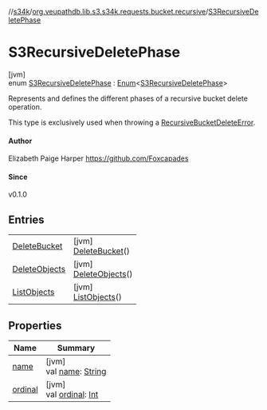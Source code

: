 //[s34k](../../../index.md)/[org.veupathdb.lib.s3.s34k.requests.bucket.recursive](../index.md)/[S3RecursiveDeletePhase](index.md)

# S3RecursiveDeletePhase

[jvm]\
enum [S3RecursiveDeletePhase](index.md) : [Enum](https://kotlinlang.org/api/latest/jvm/stdlib/kotlin/-enum/index.html)&lt;[S3RecursiveDeletePhase](index.md)&gt; 

Represents and defines the different phases of a recursive bucket delete operation.

This type is exclusively used when throwing a [RecursiveBucketDeleteError](../-recursive-bucket-delete-error/index.md).

#### Author

Elizabeth Paige Harper https://github.com/Foxcapades

#### Since

v0.1.0

## Entries

| | |
|---|---|
| [DeleteBucket](-delete-bucket/index.md) | [jvm]<br>[DeleteBucket](-delete-bucket/index.md)() |
| [DeleteObjects](-delete-objects/index.md) | [jvm]<br>[DeleteObjects](-delete-objects/index.md)() |
| [ListObjects](-list-objects/index.md) | [jvm]<br>[ListObjects](-list-objects/index.md)() |

## Properties

| Name | Summary |
|---|---|
| [name](-list-objects/index.md#-372974862%2FProperties%2F-1216412040) | [jvm]<br>val [name](-list-objects/index.md#-372974862%2FProperties%2F-1216412040): [String](https://kotlinlang.org/api/latest/jvm/stdlib/kotlin/-string/index.html) |
| [ordinal](-list-objects/index.md#-739389684%2FProperties%2F-1216412040) | [jvm]<br>val [ordinal](-list-objects/index.md#-739389684%2FProperties%2F-1216412040): [Int](https://kotlinlang.org/api/latest/jvm/stdlib/kotlin/-int/index.html) |
